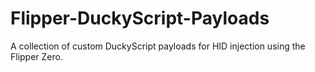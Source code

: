 # Flipper-DuckyScript-Payloads
A collection of custom DuckyScript payloads for HID injection using the Flipper Zero.
